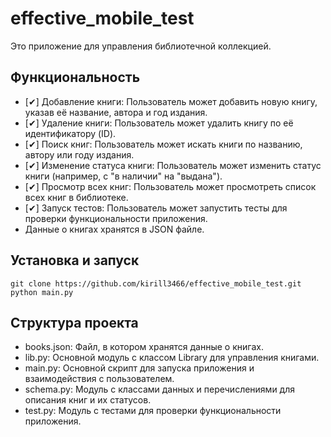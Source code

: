 ﻿# effective_mobile_test

Это приложение для управления библиотечной коллекцией.

## Функциональность

 - [✔] Добавление книги: Пользователь может добавить новую книгу, указав её название, автора и год издания.
 - [✔] Удаление книги: Пользователь может удалить книгу по её идентификатору (ID).
 - [✔] Поиск книг: Пользователь может искать книги по названию, автору или году издания.
 - [✔] Изменение статуса книги: Пользователь может изменить статус книги (например, с "в наличии" на "выдана").
 - [✔] Просмотр всех книг: Пользователь может просмотреть список всех книг в библиотеке.
 - [✔] Запуск тестов: Пользователь может запустить тесты для проверки функциональности приложения.
 - Данные о книгах хранятся в JSON файле.
## Установка и запуск

```
git clone https://github.com/kirill3466/effective_mobile_test.git
python main.py
```

## Структура проекта
 - books.json: Файл, в котором хранятся данные о книгах.
 - lib.py: Основной модуль с классом Library для управления книгами.
 - main.py: Основной скрипт для запуска приложения и взаимодействия с пользователем.
 - schema.py: Модуль с классами данных и перечислениями для описания книг и их статусов.
 - test.py: Модуль с тестами для проверки функциональности приложения.
